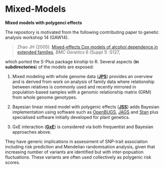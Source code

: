 # Mixed-Models

**Mixed models with polygenci effects**

The repository is motivated from the following contributing paper to genetic analysis workshop 14 (GAW14).

> Zhao JH (2005). [Mixed-effects Cox models of alcohol dependence in extended families](https://doi.org/10.1186/1471-2156-6-S1-S127), *BMC Genetics* 6 (Suppl 1) :S127, 

which ported the S-Plus package *kinship* to R. Several aspects (**in subdirectories**) of the models are exposed:

1. Mixed modeling with whole genome data (**[JPS](JPS)**) provides an overview and is derived from work on analysis of family data where relationship between relatives is commonly 
used and recently mirrored in population-based samples with a genomic relationship matrix (GRM) from whole genome genotypes.

2. Bayesian linear mixed model with polygenic effects (**[JSS](JSS)**) adds Bayesian implementation using software such as [OpenBUGS](http://openbugs.net/w/FrontPage), 
[JAGS](http://mcmc-jags.sourceforge.net/) and [Stan](http://mc-stan.org/) plus specialised software initially developed for plant genetics.

3. GxE interaction (**[GxE](GxE)**) is considered via both frequentist and Bayesian approaches above.

They have generic implications in assessment of SNP-trait association including risk prediction and Mendelian randomisation analysis, given that increasing number of variants are 
identified but with inter-popuation fluctuations. These variants are often used collectively as polygenic risk scores.
